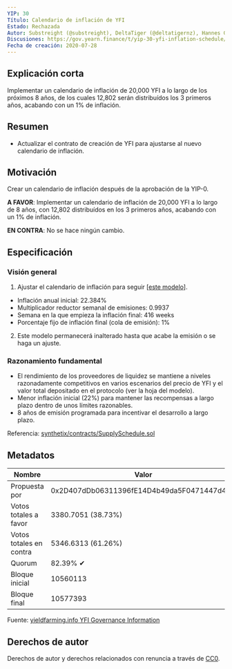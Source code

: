 ```yaml
---
YIP: 30
Título: Calendario de inflación de YFI
Estado: Rechazada
Autor: Substreight (@substreight), DeltaTiger (@deltatigernz), Hannes Graah (@Graadient), Daryl Lau (@Daryllautk), yfi_whale
Discusiones: https://gov.yearn.finance/t/yip-30-yfi-inflation-schedule/1439
Fecha de creación: 2020-07-28
---
```


## Explicación corta

Implementar un calendario de inflación de 20,000 YFI a lo largo de los próximos 8 años, de los cuales 12,802 serán distribuídos los 3 primeros años, acabando con un 1% de inflación.

## Resumen

* Actualizar el contrato de creación de YFI para ajustarse al nuevo calendario de inflación.

## Motivación

Crear un calendario de inflación después de la aprobación de la YIP-0.

**A FAVOR**: Implementar un calendario de inflación de 20,000 YFI a lo largo de 8 años, con 12,802 distribuídos en los 3 primeros años, acabando con un 1% de inflación.

**EN CONTRA**: No se hace ningún cambio.

## Especificación

### Visión general

1. Ajustar el calendario de inflación para seguir [[este modelo](https://docs.google.com/spreadsheets/d/1yomUGpAWR8svL9RXD-_vL2ArgQPGj1x2XPNKDEuZR9Q/edit?usp=sharing)].
  - Inflación anual inicial: 22.384%
  - Multiplicador reductor semanal de emisiones: 0.9937
  - Semana en la que empieza la inflación final: 416 weeks
  - Porcentaje fijo de inflación final (cola de emisión): 1%
2. Este modelo permanecerá inalterado hasta que acabe la emisión o se haga un ajuste.

### Razonamiento fundamental

* El rendimiento de los proveedores de liquidez se mantiene a niveles razonadamente competitivos en varios escenarios del precio de YFI y el valor total depositado en el protocolo (ver la hoja del modelo).
* Menor inflación inicial (22%) para mantener las recompensas a largo plazo dentro de unos límites razonables.
* 8 años de emisión programada para incentivar el desarrollo a largo plazo.

Referencia: [synthetix/contracts/SupplySchedule.sol](https://github.com/Synthetixio/synthetix/blob/master/contracts/SupplySchedule.sol)

## Metadatos

| Nombre               | Valor                                      |
|---------------------|--------------------------------------------|
| Propuesta por         | 0x2D407dDb06311396fE14D4b49da5F0471447d45C |
| Votos totales a favor     | 3380.7051 (38.73%)                         |
| Votos totales en contra | 5346.6313 (61.26%)                         |
| Quorum              | 82.39% ✔                                   |
| Bloque inicial         | 10560113                                   |
| Bloque final           | 10577393                                   |

Fuente: [yieldfarming.info YFI Governance Information](https://yieldfarming.info/yearn/vote/)

## Derechos de autor
Derechos de autor y derechos relacionados con renuncia a través de [CC0](https://creativecommons.org/publicdomain/zero/1.0/).
